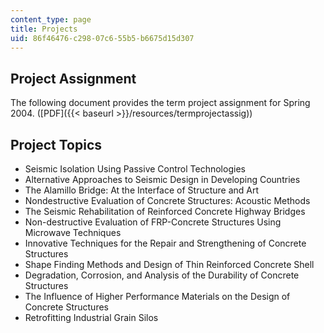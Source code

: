 ```yaml
---
content_type: page
title: Projects
uid: 86f46476-c298-07c6-55b5-b6675d15d307
---
```


Project Assignment
------------------

The following document provides the term project assignment for Spring 2004. ([PDF]({{< baseurl >}}/resources/termprojectassig))

Project Topics
--------------

*   Seismic Isolation Using Passive Control Technologies
*   Alternative Approaches to Seismic Design in Developing Countries
*   The Alamillo Bridge: At the Interface of Structure and Art
*   Nondestructive Evaluation of Concrete Structures: Acoustic Methods
*   The Seismic Rehabilitation of Reinforced Concrete Highway Bridges
*   Non-destructive Evaluation of FRP-Concrete Structures Using Microwave Techniques
*   Innovative Techniques for the Repair and Strengthening of Concrete Structures
*   Shape Finding Methods and Design of Thin Reinforced Concrete Shell
*   Degradation, Corrosion, and Analysis of the Durability of Concrete Structures
*   The Influence of Higher Performance Materials on the Design of Concrete Structures
*   Retrofitting Industrial Grain Silos